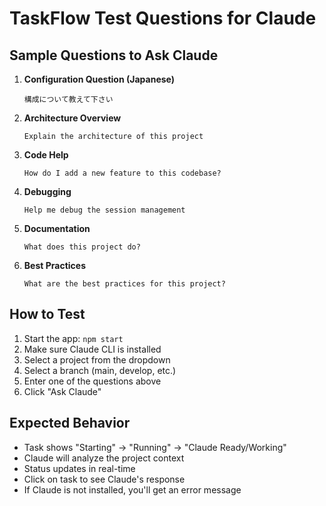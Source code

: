 # TaskFlow Test Questions for Claude

## Sample Questions to Ask Claude

1. **Configuration Question (Japanese)**
   ```
   構成について教えて下さい
   ```

2. **Architecture Overview**
   ```
   Explain the architecture of this project
   ```

3. **Code Help**
   ```
   How do I add a new feature to this codebase?
   ```

4. **Debugging**
   ```
   Help me debug the session management
   ```

5. **Documentation**
   ```
   What does this project do?
   ```

6. **Best Practices**
   ```
   What are the best practices for this project?
   ```

## How to Test

1. Start the app: `npm start`
2. Make sure Claude CLI is installed
3. Select a project from the dropdown
4. Select a branch (main, develop, etc.)
5. Enter one of the questions above
6. Click "Ask Claude"

## Expected Behavior

- Task shows "Starting" → "Running" → "Claude Ready/Working"
- Claude will analyze the project context
- Status updates in real-time
- Click on task to see Claude's response
- If Claude is not installed, you'll get an error message